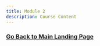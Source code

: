 ```yaml
---
title: Module 2
description: Course Content
---
```


### [Go Back to Main Landing Page](https://jmerten.github.io/BUAD5112)
